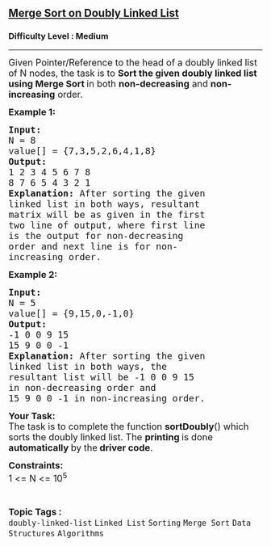 <h2><a href="https://www.geeksforgeeks.org/problems/merge-sort-on-doubly-linked-list/1?page=3&difficulty=Medium&sortBy=accuracy">Merge Sort on Doubly Linked List</a></h2><h3>Difficulty Level : Medium</h3><hr><div class="problems_problem_content__Xm_eO"><p><span style="font-size:18px">Given Pointer/Reference to the head of a doubly linked list of N nodes, the task is to <strong>Sort the given doubly linked list using Merge Sort&nbsp;</strong>in both <strong>non-decreasing</strong> and <strong>non-increasing</strong> order.</span></p>

<p><span style="font-size:18px"><strong>Example 1:</strong></span></p>

<pre><span style="font-size:18px"><strong>Input:
</strong>N = 8
value[] = {7,3,5,2,6,4,1,8}
<strong>Output:
</strong>1 2 3 4 5 6 7 8
8 7 6 5 4 3 2 1<strong>
Explanation: </strong>After sorting the given
linked list in both ways, resultant
matrix will be as given in the first
two line of output, where first line
is the output for non-decreasing
order and next line is for non-
increasing order.</span>
</pre>

<p><span style="font-size:18px"><strong>Example 2:</strong></span></p>

<pre><span style="font-size:18px"><strong>Input:
</strong>N = 5
value[] = {9,15,0,-1,0}
<strong>Output:</strong>
-1 0 0 9 15
15 9 0 0 -1<strong>
Explanation: </strong>After sorting the given
linked list in both ways, the
resultant list will be -1 0 0 9 15
in non-decreasing order and 
15 9 0 0 -1 in non-increasing order.</span></pre>

<p><span style="font-size:18px"><strong>Your Task:</strong><br>
The task is to complete the function <strong>sortDoubly</strong>() which sorts the doubly linked list. The <strong>printing </strong>is done <strong>automatically </strong>by the<strong> driver code</strong>.</span></p>

<p><span style="font-size:18px"><strong>Constraints:</strong><br>
1 &lt;= N &lt;= 10<sup>5</sup></span></p>
</div><br><p><span style=font-size:18px><strong>Topic Tags : </strong><br><code>doubly-linked-list</code>&nbsp;<code>Linked List</code>&nbsp;<code>Sorting</code>&nbsp;<code>Merge Sort</code>&nbsp;<code>Data Structures</code>&nbsp;<code>Algorithms</code>&nbsp;